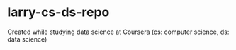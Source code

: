 # larry-cs-ds-repo
Created while studying data science at Coursera (cs: computer science, ds: data science)
